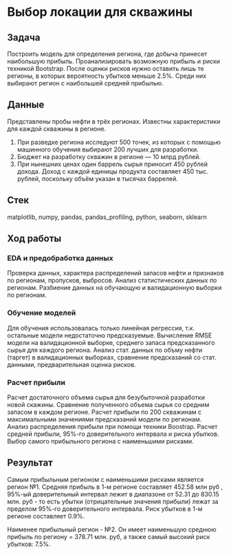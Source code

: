 # Выбор локации для скважины

## Задача
Построить модель для определения региона, где добыча принесет наибольшую прибыль. Проанализировать возможную прибыль и риски техникой Bootstrap. После оценки рисков нужно оставить лишь те регионы, в которых вероятность убытков меньше 2.5%. Среди них выбирают регион с наибольшей средней прибылью.

## Данные
Представлены пробы нефти в трёх регионах. Известны характеристики для каждой скважины в регионе.
1) При разведке региона исследуют 500 точек, из которых с помощью машинного обучения выбирают 200 лучших для разработки.
2) Бюджет на разработку скважин в регионе — 10 млрд рублей.
3) При нынешних ценах один баррель сырья приносит 450 рублей дохода. Доход с каждой единицы продукта составляет 450 тыс. рублей, поскольку объём указан в тысячах баррелей.

## Стек
matplotlib, numpy, pandas, pandas_profiling, python, seaborn, sklearn

## Ход работы
### EDA и предобработка данных
   Проверка данных, характера распределений запасов нефти и признаков по регионам, пропусков, выбросов. Анализ статистических данных по регионам. Разбиение данных на обучающую и валидационную выборки по регионам.
### Обучение моделей
   Для обучения использовалась только линейная регрессия, т.к. остальные модели недостаточно предсказуемые. Вычисление RMSE модели на валидационной выборке, среднего запаса предсказанного сырья для каждого региона. Анализ стат. данных по объму нефти (таргет) в валидационных выборках, сравнение предсказаний со стат. данными, предварительная оценка рисков.
### Расчет прибыли
   Расчет достаточного объема сырья для безубыточной разработки новой скажины. Сравнение полученного объема сырья со средним запасом в каждом регионе. 
   Расчет прибыли по 200 скважинам c максимальными значениями предсказаний модели по регионам.
   Анализ распределения прибыли при помощи техники Boostrap. Расчет средней прибыли, 95%-го доверительного интервала и риска убытков. Выбор самого прибыльного региона с наименьшими рисками.
## Результат
   Cамым прибыльным регионом с наименьшими рисками является регион №1. Cредняя прибыль в 1-м регионе составляет 452.58 млн руб , 95%-ый доверительный интервал лежит в диапазоне от 52.31 до 830.15 млн. руб - то есть убытки (отрицательные значения прибыли) лежат за пределом 95%-го доверительного интервала. Риск убытков в 1-м регионе составляет 0.9%.
   
   Наименее прибыльный регион - №2. Он имеет наименьшую среднюю прибыль по региону = 378.71 млн. руб, а также самый высокий риск убытков: 7.5%.
